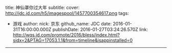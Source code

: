 title: 神仙罩你过大年
subtitle: 
cover: http://jdc.jd.com/h5/imagespool/1457700354617.png
tags:
  - 游戏
author:
  nick: 京东
  github_name: JDC
date: 2016-01-31T16:00:00.000Z
publishDate: 2016-01-27T03:24:26.570Z
link: http://wqs.jd.com/promote/2016/bless/index.html?sidx=2&PTAG=17053.1.1&from=timeline&isappinstalled=0
---
